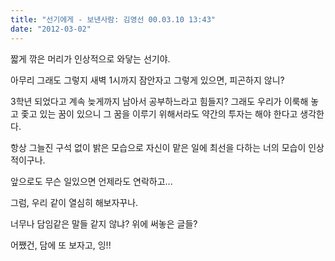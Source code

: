 ```yaml
---
title: "선기에게 - 보낸사람: 김영선 00.03.10 13:43"
date: "2012-03-02"
---
```


짧게 깎은 머리가 인상적으로 와닿는 선기야.

아무리 그래도 그렇지 새벽 1시까지 잠안자고 그렇게 있으면, 피곤하지 않니?

3학년 되었다고 계속 늦게까지 남아서 공부하느라고 힘들지? 그래도 우리가 이룩해 놓고 좇고 있는 꿈이 있으니 그 꿈을 이루기 위해서라도 약간의 투자는 해야 한다고 생각한다.

항상 그늘진 구석 없이 밝은 모습으로 자신이 맡은 일에 최선을 다하는 너의 모습이 인상적이구나.

앞으로도 무슨 일있으면 언제라도 연락하고...

그럼, 우리 같이 열심히 해보자꾸나.

너무나 담임같은 말들 같지 않냐? 위에 써놓은 글들?

어쨌건, 담에 또 보자고, 잉!!
